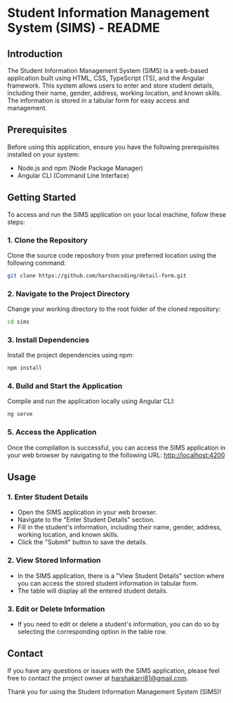 # Student Information Management System (SIMS) - README

## Introduction
The Student Information Management System (SIMS) is a web-based application built using HTML, CSS, TypeScript (TS), and the Angular framework. This system allows users to enter and store student details, including their name, gender, address, working location, and known skills. The information is stored in a tabular form for easy access and management.

## Prerequisites
Before using this application, ensure you have the following prerequisites installed on your system:
- Node.js and npm (Node Package Manager)
- Angular CLI (Command Line Interface)

## Getting Started
To access and run the SIMS application on your local machine, follow these steps:

### 1. Clone the Repository
Clone the source code repository from your preferred location using the following command:
```bash
git clone https://github.com/harshacoding/detail-form.git
```

### 2. Navigate to the Project Directory
Change your working directory to the root folder of the cloned repository:
```bash
cd sims
```

### 3. Install Dependencies
Install the project dependencies using npm:
```bash
npm install
```

### 4. Build and Start the Application
Compile and run the application locally using Angular CLI:
```bash
ng serve
```

### 5. Access the Application
Once the compilation is successful, you can access the SIMS application in your web browser by navigating to the following URL:
[http://localhost:4200](http://localhost:4200)

## Usage
### 1. Enter Student Details
- Open the SIMS application in your web browser.
- Navigate to the "Enter Student Details" section.
- Fill in the student's information, including their name, gender, address, working location, and known skills.
- Click the "Submit" button to save the details.

### 2. View Stored Information
- In the SIMS application, there is a "View Student Details" section where you can access the stored student information in tabular form.
- The table will display all the entered student details.

### 3. Edit or Delete Information
- If you need to edit or delete a student's information, you can do so by selecting the corresponding option in the table row.

## Contact
If you have any questions or issues with the SIMS application, please feel free to contact the project owner at [harshakarri81@gmail.com](mailto:harshakarri81@gmail.com).

Thank you for using the Student Information Management System (SIMS)!



